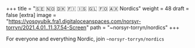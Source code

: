 
+++
title = "🇸🇪 🇳🇴 🇩🇰 🇫🇮 🇮🇸 🇬🇱 🇫🇴 🇦🇽 Nordics"
weight = 48
draft = false
[extra]
image = "https://yosoyubik.fra1.digitaloceanspaces.com/norsyr-torryn/2021.4.01..11.37.54-Screen"
path = "~norsyr-torryn/nordics"
+++


For everyone and everything Nordic, join `~norsyr-torryn/nordics`
